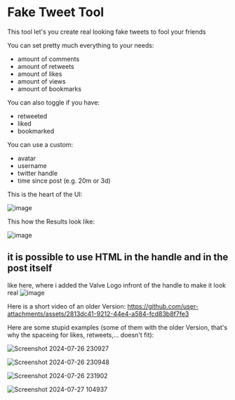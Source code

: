 # Fake Tweet Tool
This tool let's you create real looking fake tweets to fool your friends

You can set pretty much everything to your needs:
  - amount of comments
  - amount of retweets
  - amount of likes
  - amount of views
  - amount of bookmarks

You can also toggle if you have:
  - retweeted
  - liked
  - bookmarked
 
You can use a custom:
  - avatar
  - username
  - twitter handle
  - time since post (e.g. 20m or 3d)

This is the heart of the UI:

![image](https://github.com/user-attachments/assets/ae53d350-5767-40c8-a78f-5dd8176dba6a)

This how the Results look like:

![image](https://github.com/user-attachments/assets/71a0236d-0c34-4cd6-9969-ff0ba002f035)



## it is possible to use HTML in the handle and in the post itself
like here, where i added the Valve Logo infront of the handle to make it look real
![image](https://github.com/user-attachments/assets/5de0cd33-358b-4a93-90e4-55237f27dd12)

Here is a short video of an older Version: 
https://github.com/user-attachments/assets/2813dc41-9212-44e4-a584-fcd83b8f7fe3


   
Here are some stupid examples 
(some of them with the older Version, 
that's why the spaceing for likes, retweets,... doesn't fit):

![Screenshot 2024-07-26 230927](https://github.com/user-attachments/assets/37c9ba41-cb45-4957-931a-b6e9fe440173)

![Screenshot 2024-07-26 230948](https://github.com/user-attachments/assets/808cdb3f-870c-4c20-85bb-0a0619b8a8de)

![Screenshot 2024-07-26 231902](https://github.com/user-attachments/assets/9600abf0-be8a-4bb7-8e10-390be7456f9f)

![Screenshot 2024-07-27 104937](https://github.com/user-attachments/assets/d36769c7-daa4-4c2d-a232-913fe6f88aa7)
